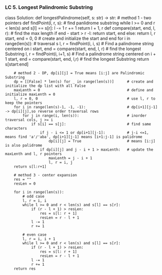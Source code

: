 ### LC 5. Longest Palindromic Substring
class Solution:
    def longestPalindrome(self, s: str) -> str:
        # method 1 - two pointers
        def findPoint(l, r, s):                             # find panlidrome substring
            while l >= 0 and r < len(s) and s[l] == s[r]:
                l -= 1
                r += 1
            return l + 1, r
        def compare(start, end, l, r):                      # find the max length
            if end - start > r -l:
                return start, end
            else: return l, r
        start, end = 0, 0                                   # create and initialize the start and end
        for i in range(len(s)):                             # traversal s
            l, r = findPoint(i, i, s)                       # Find a palindrome string centered on i 
            start, end = compare(start, end, l, r)          # find the longest Substring
            l, r = findPoint(i, i+1, s)                     # Find a palindrome string centered on i + 1
            start, end = compare(start, end, l,r)           # find the longest Substring
        return s[start:end]

        # method 2 - DP, dp[i][j] = True means [i:j] are Palindromic Substring
        dp = [[False] * len(s) for _ in range(len(s))]      # create and initialize the dp list with all False
        maxLenth = 0                                        # define and initialize maxLenth = 0
        l, r = 0, 0                                         # use l, r to keep the pointers
        for i in range(len(s)-1, -1, -1):                   # dp[i+1][j-1] -> dp[i][j],so reverse order traversal rows
            for j in range(i, len(s)):                      # inorder traversal cols, j >= i 
                if s[i] == s[j]:                            # find same characters
                    if j - i <= 1 or dp[i+1][j-1]:          # j-i <=1, means find 'a'/'aba', dp[i+1][j-1] means [i+1:j-1] is palidrome
                        dp[i][j] = True                     # means [i:j] is also palidrome
                    if dp[i][j] and j - i + 1 > maxLenth:   # update the maxLenth and l, r pointers
                        maxLenth = j - i + 1
                        l, r = i, j
        return s[l:r+1]

        # method 3 - center expansion
        res = ""
        resLen = 0

        for i in range(len(s)):
            # odd case
            l, r = i, i
            while l >= 0 and r < len(s) and s[l] == s[r]:
                if (r - l + 1) > resLen:
                    res = s[l: r + 1]
                    resLen = r - l + 1
                l -= 1
                r += 1
            
            # even case
            l, r = i, i + 1
            while l >= 0 and r < len(s) and s[l] == s[r]:
                if (r - l + 1) > resLen:
                    res = s[l: r + 1]
                    resLen = r - l + 1
                l -= 1
                r += 1
        return res